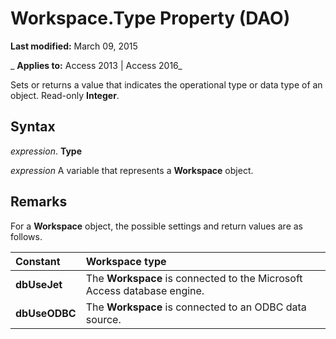 
# Workspace.Type Property (DAO)

 **Last modified:** March 09, 2015

 _ **Applies to:** Access 2013 | Access 2016_

Sets or returns a value that indicates the operational type or data type of an object. Read-only  **Integer**.


## Syntax

 _expression_. **Type**

 _expression_ A variable that represents a **Workspace** object.


## Remarks

For a  **Workspace** object, the possible settings and return values are as follows.



|**Constant**|**Workspace type**|
|:-----|:-----|
|**dbUseJet**|The  **Workspace** is connected to the Microsoft Access database engine.|
|**dbUseODBC**|The  **Workspace** is connected to an ODBC data source.|
